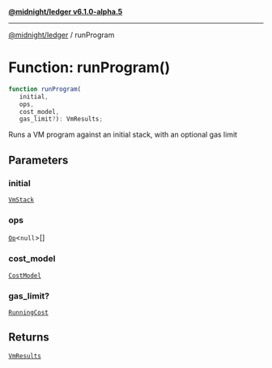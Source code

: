 [**@midnight/ledger v6.1.0-alpha.5**](../README.md)

***

[@midnight/ledger](../globals.md) / runProgram

# Function: runProgram()

```ts
function runProgram(
   initial, 
   ops, 
   cost_model, 
   gas_limit?): VmResults;
```

Runs a VM program against an initial stack, with an optional gas limit

## Parameters

### initial

[`VmStack`](../classes/VmStack.md)

### ops

[`Op`](../type-aliases/Op.md)\<`null`\>[]

### cost\_model

[`CostModel`](../classes/CostModel.md)

### gas\_limit?

[`RunningCost`](../type-aliases/RunningCost.md)

## Returns

[`VmResults`](../classes/VmResults.md)
